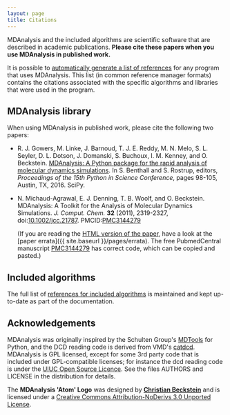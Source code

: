 ```yaml
---
layout: page
title: Citations
---
```


MDAnalysis and the included algorithms are scientific software that
are described in academic publications. **Please cite these papers when you use
MDAnalysis in published work.**

It is possible to [automatically generate a list of
references]({{site.pypi.docs}}/documentation_pages/references.html#citations-using-duecredit)
for any program that uses MDAnalysis. This list (in common reference
manager formats) contains the citations associated with the specific
algorithms and libraries that were used in the program.



## MDAnalysis library ##

When using MDAnalysis in published work, please cite the following two papers:

 * <a name="Gowers2016"></a>R. J. Gowers, M. Linke, J. Barnoud, T. J. E. Reddy,
   M. N. Melo, S. L. Seyler, D. L. Dotson, J. Domanski, S. Buchoux,
   I. M. Kenney, and
   O. Beckstein. [MDAnalysis: A Python package for the rapid analysis of molecular dynamics simulations](http://conference.scipy.org/proceedings/scipy2016/oliver_beckstein.html). In
   S. Benthall and S. Rostrup, editors, *Proceedings of the 15th Python in
   Science Conference*, pages 98-105, Austin, TX, 2016. SciPy.

 * <a name="MichaudAgrawal2011"></a>N. Michaud-Agrawal, E. J. Denning, T. B. Woolf, and
   O. Beckstein. MDAnalysis: A Toolkit for the Analysis of Molecular Dynamics
   Simulations. *J. Comput. Chem.* **32** (2011), 2319-2327,
   doi:[10.1002/jcc.21787](http://dx.doi.org/10.1002/jcc.21787).
   PMCID:[PMC3144279](http://www.ncbi.nlm.nih.gov/pmc/articles/PMC3144279/)

   (If you are reading the [HTML version of the
   paper](http://onlinelibrary.wiley.com/doi/10.1002/jcc.21787/full),
   have a look at the [paper
   errata]({{ site.baseurl }}/pages/errata).
   The free PubmedCentral manuscript
   [PMC3144279](http://www.ncbi.nlm.nih.gov/pmc/articles/PMC3144279/)
   has correct code, which can be copied and pasted.)

## <a name="IncludedAlgorithms"></a>Included algorithms ##

The full list of [references for included
algorithms]({{site.pypi.docs}}/documentation_pages/references.html#citations-for-included-algorithms-and-modules)
is maintained and kept up-to-date as part of the documentation.


## Acknowledgements

MDAnalysis was originally inspired by the Schulten Group's
[MDTools](http://www.ks.uiuc.edu/Development/MDTools/) for Python, and the DCD
reading code is derived from VMD's
[catdcd](http://www.ks.uiuc.edu/Development/MDTools/catdcd/). MDAnalysis is GPL
licensed, except for some 3rd party code that is included under GPL-compatible
licenses; for instance the dcd reading code is under the [UIUC Open Source
Licence](http://www.ks.uiuc.edu/Development/MDTools/catdcd/license.html). See
the files AUTHORS and LICENSE in the distribution for details.

The **MDAnalysis 'Atom' Logo** was designed by [**Christian
Beckstein**](https://www.linkedin.com/in/beckstein/) and is licensed
under a [Creative Commons Attribution-NoDerivs 3.0 Unported
License](http://creativecommons.org/licenses/by-nd/3.0/).
